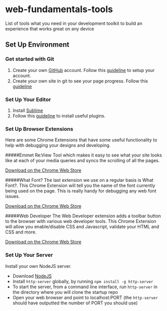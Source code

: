 web-fundamentals-tools
======================

List of tools what you need in your development toolkit to build an experience that works great on any device

## Set Up Environment

### Get started with Git ###
1. Create your own [GitHub](https://github.com/) account. Follow this [guideline](https://help.github.com/articles/set-up-git) to setup your account. 
2. Create your own site in git to see your page progress. Follow this [guideline](https://pages.github.com/)

### Set Up Your Editor ###
1. Install [Sublime](http://www.sublimetext.com/)
2. Follow this [guideline](https://developers.google.com/web/fundamentals/tools/setup/editor) to install useful plugins.

### Set Up Browser Extensions ###
Here are some Chrome Extensions that have some useful functionality to help with debugging your designs and developing.

#####Emmet Re:View
Tool which makes it easy to see what your site looks like at each of your media queries and syncs the scrolling of all the pages.

[Download on the Chrome Web Store](https://chrome.google.com/webstore/detail/emmet-review/epejoicbhllgiimigokgjdoijnpaphdp)

#####What Font?
The last extension we use on a regular basis is What Font?. This Chrome Extension will tell you the name of the font currently being used on the page. This is really handy for debugging any web font issues.

[Download on the Chrome Web Store](https://chrome.google.com/webstore/detail/whatfont/jabopobgcpjmedljpbcaablpmlmfcogm)

#####Web Developer
The Web Developer extension adds a toolbar button to the browser with various web developer tools. This Chrome Extension will allow you enable/disable CSS and Javascript, validate your HTML and CSS and more.

[Download on the Chrome Web Store](https://chrome.google.com/webstore/detail/web-developer/bfbameneiokkgbdmiekhjnmfkcnldhhm)

### Set Up Your Server ###
Install your own NodeJS server. 
  * Download [NodeJS](http://nodejs.org/)
  * Install `http-server` globally, by running `npm install -g http-server`
  * To start the server, from a command line interface, run `http-server` in the directory where you will clone the startup repo
  * Open your web browser and point to localhost:PORT (the `http-server` should have outputted the number of PORT you should use)
